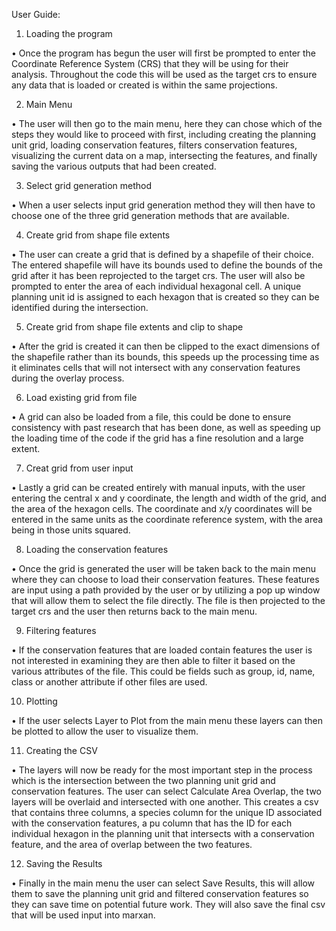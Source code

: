 User Guide:

1.	Loading the program

•	Once the program has begun the user will first be prompted to enter the Coordinate Reference System (CRS) that they will be using for their analysis. Throughout the code this will be used as the target crs to ensure any data that is loaded or created is within the same projections.

2.	Main Menu

•	The user will then go to the main menu, here they can chose which of the steps they would like to proceed with first, including creating the planning unit grid, loading conservation features, filters conservation features, visualizing the current data on a map, intersecting the features, and finally saving the various outputs that had been created.

3. Select grid generation method

•	When a user selects input grid generation method they will then have to choose one of the three grid generation methods that are available. 

4. Create grid from shape file extents

•	The user can create a grid that is defined by a shapefile of their choice. The entered shapefile will have its bounds used to define the bounds of the grid after it has been reprojected to the target crs. The user will also be prompted to enter the area of each individual hexagonal cell. A unique planning unit id is assigned to each hexagon that is created so they can be identified during the intersection.

5. Create grid from shape file extents and clip to shape

•	After the grid is created it can then be clipped to the exact dimensions of the shapefile rather than its bounds, this speeds up the processing time as it eliminates cells that will not intersect with any conservation features during the overlay process. 


6. Load existing grid from file

•	A grid can also be loaded from a file, this could be done to ensure consistency with past research that has been done, as well as speeding up the loading time of the code if the grid has a fine resolution and a large extent. 

7. Creat grid from user input

•	Lastly a grid can be created entirely with manual inputs, with the user entering the central x and y coordinate, the length and width of the grid, and the area of the hexagon cells. The coordinate and x/y coordinates will be entered in the same units as the coordinate reference system, with the area being in those units squared.

8.	Loading the conservation features

•	Once the grid is generated the user will be taken back to the main menu where they can choose to load their conservation features. These features are input using a path provided by the user or by utilizing a pop up window that will allow them to select the file directly. The file is then projected to the target crs and the user then returns back to the main menu. 

9.	Filtering features 

•	If the conservation features that are loaded contain features the user is not interested in examining they are then able to filter it based on the various attributes of the file. This could be fields such as group, id, name, class or another attribute if other files are used.

10.	Plotting 

•	If the user selects Layer to Plot from the main menu these layers can then be plotted to allow the user to visualize them. 

11.	Creating the CSV

•	The layers will now be ready for the most important step in the process which is the intersection between the two planning unit grid and conservation features. The user can select Calculate Area Overlap, the two layers will be overlaid and intersected with one another. This creates a csv that contains three columns, a species column for the unique ID associated with the conservation features, a pu column that has the ID for each individual hexagon in the planning unit that intersects with a conservation feature, and the area of overlap between the two features.

12.	Saving the Results

•	Finally in the main menu the user can select Save Results, this will allow them to save the planning unit grid and filtered conservation features so they can save time on potential future work. They will also save the final csv that will be used input into marxan.
